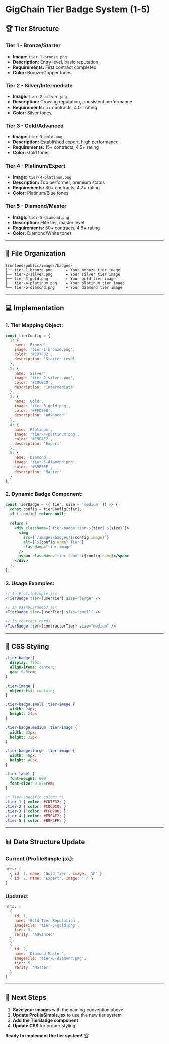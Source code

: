 # GigChain Tier Badge System (1-5)

## 🏆 Tier Structure

### **Tier 1 - Bronze/Starter**
- **Image:** `tier-1-bronze.png`
- **Description:** Entry level, basic reputation
- **Requirements:** First contract completed
- **Color:** Bronze/Copper tones

### **Tier 2 - Silver/Intermediate** 
- **Image:** `tier-2-silver.png`
- **Description:** Growing reputation, consistent performance
- **Requirements:** 5+ contracts, 4.0+ rating
- **Color:** Silver tones

### **Tier 3 - Gold/Advanced**
- **Image:** `tier-3-gold.png` 
- **Description:** Established expert, high performance
- **Requirements:** 15+ contracts, 4.5+ rating
- **Color:** Gold tones

### **Tier 4 - Platinum/Expert**
- **Image:** `tier-4-platinum.png`
- **Description:** Top performer, premium status
- **Requirements:** 30+ contracts, 4.7+ rating
- **Color:** Platinum/Blue tones

### **Tier 5 - Diamond/Master**
- **Image:** `tier-5-diamond.png`
- **Description:** Elite tier, master level
- **Requirements:** 50+ contracts, 4.8+ rating
- **Color:** Diamond/White tones

---

## 📁 File Organization

```
frontend/public/images/badges/
├── tier-1-bronze.png      ← Your bronze tier image
├── tier-2-silver.png      ← Your silver tier image  
├── tier-3-gold.png        ← Your gold tier image
├── tier-4-platinum.png    ← Your platinum tier image
└── tier-5-diamond.png     ← Your diamond tier image
```

---

## 💻 Implementation

### **1. Tier Mapping Object:**
```javascript
const tierConfig = {
  1: {
    name: 'Bronze',
    image: 'tier-1-bronze.png',
    color: '#CD7F32',
    description: 'Starter Level'
  },
  2: {
    name: 'Silver', 
    image: 'tier-2-silver.png',
    color: '#C0C0C0',
    description: 'Intermediate'
  },
  3: {
    name: 'Gold',
    image: 'tier-3-gold.png', 
    color: '#FFD700',
    description: 'Advanced'
  },
  4: {
    name: 'Platinum',
    image: 'tier-4-platinum.png',
    color: '#E5E4E2', 
    description: 'Expert'
  },
  5: {
    name: 'Diamond',
    image: 'tier-5-diamond.png',
    color: '#B9F2FF',
    description: 'Master'
  }
};
```

### **2. Dynamic Badge Component:**
```jsx
const TierBadge = ({ tier, size = 'medium' }) => {
  const config = tierConfig[tier];
  if (!config) return null;
  
  return (
    <div className={`tier-badge tier-${tier} ${size}`}>
      <img 
        src={`/images/badges/${config.image}`}
        alt={`${config.name} Tier`}
        className="tier-image"
      />
      <span className="tier-label">{config.name}</span>
    </div>
  );
};
```

### **3. Usage Examples:**
```jsx
// In ProfileSimple.jsx
<TierBadge tier={userTier} size="large" />

// In DashboardWeb3.jsx  
<TierBadge tier={userTier} size="small" />

// In contract cards
<TierBadge tier={contractorTier} size="medium" />
```

---

## 🎨 CSS Styling

```css
.tier-badge {
  display: flex;
  align-items: center;
  gap: 0.5rem;
}

.tier-image {
  object-fit: contain;
}

.tier-badge.small .tier-image {
  width: 24px;
  height: 24px;
}

.tier-badge.medium .tier-image {
  width: 32px;
  height: 32px;
}

.tier-badge.large .tier-image {
  width: 48px;
  height: 48px;
}

.tier-label {
  font-weight: 600;
  font-size: 0.875rem;
}

/* Tier-specific colors */
.tier-1 { color: #CD7F32; }
.tier-2 { color: #C0C0C0; }
.tier-3 { color: #FFD700; }
.tier-4 { color: #E5E4E2; }
.tier-5 { color: #B9F2FF; }
```

---

## 📊 Data Structure Update

### **Current (ProfileSimple.jsx):**
```javascript
nfts: [
  { id: 1, name: 'Gold Tier', image: '🏆' },
  { id: 2, name: 'Expert', image: '💎' }
]
```

### **Updated:**
```javascript
nfts: [
  { 
    id: 1, 
    name: 'Gold Tier Reputation',
    imageFile: 'tier-3-gold.png',
    tier: 3,
    rarity: 'Advanced'
  },
  { 
    id: 2, 
    name: 'Diamond Master',
    imageFile: 'tier-5-diamond.png', 
    tier: 5,
    rarity: 'Master'
  }
]
```

---

## 🚀 Next Steps

1. **Save your images** with the naming convention above
2. **Update ProfileSimple.jsx** to use the new tier system
3. **Add the TierBadge component** 
4. **Update CSS** for proper styling

**Ready to implement the tier system!** 🏆
